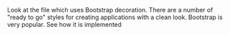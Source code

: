 Look at the file which uses Bootstrap decoration. There are a number of "ready to go" styles for creating applications with a clean look. Bootstrap is very popular. See how it is implemented
